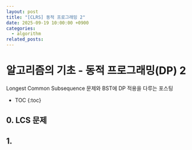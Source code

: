 ```yaml
---
layout: post
title: "[CLRS] 동적 프로그래밍 2"
date: 2025-09-19 10:00:00 +0900
categories:
  - algorithm
related_posts:
---
```


# 알고리즘의 기초 - 동적 프로그래밍(DP) 2

Longest Common Subsequence 문제와 BST에 DP 적용을 다루는 포스팅

<!-- prettier-ignore-start -->

- TOC
{:toc}
<!-- prettier-ignore-end -->

## 0. LCS 문제

## 1.
